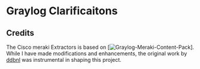 # Graylog Clarificaitons

## Credits

The Cisco meraki Extractors is based on [![Graylog-Meraki-Content-Pack](https://github.com/ddbnl/Graylog-Meraki-Content-Pack?tab=MIT-1-ov-file)]. While I have made modifications and enhancements, the original work by [ddbnl](https://github.com/ddbnl) was instrumental in shaping this project.
